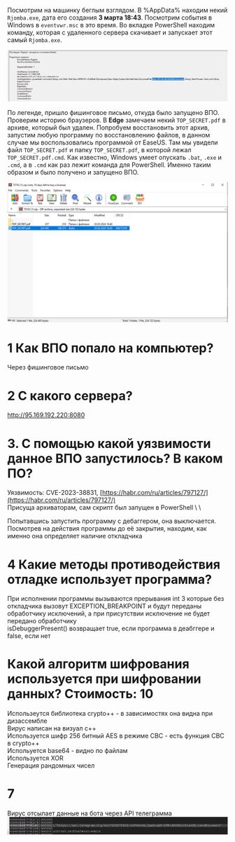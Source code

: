 Посмотрим на машинку беглым взглядом. В %AppData% находим некий `Rjomba.exe`, дата его создания **3 марта 18:43**. Посмотрим события в Windows в `eventvwr.msc` в это время. Во вкладке PowerShell находим команду, которая с удаленного сервера скачивает и запускает этот самый `Rjomba.exe`. 

![1234.png](1234.png "Ивент")

По легенде, пришло фишинговое письмо, откуда было запущено ВПО. Проверим историю браузеров. В **Edge** замечаем некий `TOP_SECRET.pdf` в архиве, который был удален. Попробуем восстановить этот архив, запустим любую программу по восстановлению файлов, в данном случае мы воспользовались программой от EaseUS. Там мы увидели файл `TOP_SECRET.pdf` и папку `TOP_SECRET.pdf`, в которой лежал `TOP_SECRET.pdf.cmd`. Как известно, Windows умеет опускать `.bat`, `.exe` и `.cmd`, а в `.cmd` как раз лежит команда для PowerShell. Именно таким образом и было получено и запущено ВПО.

![top_secret.png](top_secret.png "Ивент")

# 1 Как ВПО попало на компьютер?
Через фишинговое письмо

# 2 С какого сервера?
http://95.169.192.220:8080

# 3. С помощью какой уязвимости данное ВПО запустилось? В каком ПО?
Уязвимость: CVE-2023-38831, [https://habr.com/ru/articles/797127/](https://habr.com/ru/articles/797127/) \
Присуща архиваторам, сам скрипт был запущен в PowerShell \ \

Попытавшись запустить программу с дебаггером, она выключается. Посмотрев на действия программы до её закрытия, находим, как именно она определяет наличие откладчика

# 4 Какие методы противодействия отладке использует программа? 

При исполнении программы вызываются прерывания int 3 которые без откладчика вызовут EXCEPTION_BREAKPOINT и будут переданы обработчику исключений, а при присутствии исключение не будет передано обработчику \
isDebuggerPresent() возвращает true, если программа в деабггере и false, если нет

# Какой алгоритм шифрования используется при шифровании данных? Стоимость: 10
Использеутся библиотека crypto++ - в зависимостях она видна при дизассембле \
Вирус написан на визуал с++ \
Используется шифр 256 битный AES в режиме CBC - есть функция CBC в crypto++ \
Испольуется base64 - видно по файлам \
Используется XOR \
Генерация рандомных чисел

# 7
Вирус отсылает данные на бота через API телеграмма
![link.png](link.png "win!")
